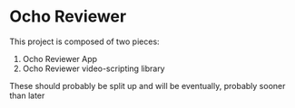 # Ocho Reviewer

This project is composed of two pieces:
1. Ocho Reviewer App
2. Ocho Reviewer video-scripting library

These should probably be split up and will be eventually, probably sooner than later